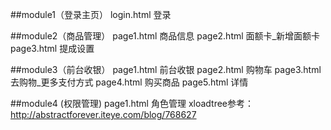 ##module1（登录主页）
    login.html      登录
    
##module2（商品管理）
    page1.html      商品信息
    page2.html      面额卡_新增面额卡
    page3.html      提成设置
    
##module3（前台收银）
    page1.html      前台收银
    page2.html      购物车
    page3.html      去购物_更多支付方式
    page4.html      购买商品
    page5.html      详情
    
##module4 (权限管理)
    page1.html      角色管理    xloadtree参考：http://abstractforever.iteye.com/blog/768627
